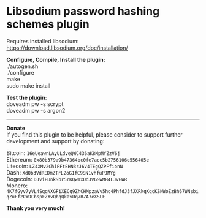 Libsodium password hashing schemes plugin
=========================================

Requires installed libsodium: https://download.libsodium.org/doc/installation/
  
  
**Configure, Compile, Install the plugin:**  
./autogen.sh  
./configure  
make  
sudo make install  
  
  
**Test the plugin:**  
doveadm pw -s scrypt  
doveadm pw -s argon2  
  
---  
  
**Donate**  
If you find this plugin to be helpful, please consider to support further development and support by donating:

Bitcoin: `16eUeawnLAyULdveQWC436aK8MpMYZzV6j`  
Ethereum: `0x80b379a9b47364bc0fe7acc5b2756106e556405e`  
Litecoin: `LZ4XMv2ChiFFtEHN3rJ6V4TEgQZPFfionN`  
Dash: `XdQb3VdREDmZTrL2oG1fC9SN1vhfuPJMYg`  
Dogecoin: `DJviBUnkSbr5rKQw1xDdJVGSwMB4LJvGWR`  
Monero: `4K7fGyv7yVL4SqgNXGFiXECq9ZhCHMpzaVv5hq4PhfdJ3fJXRkqXqcKSNWoZzBh67WNsbiqZuFf2CWDCbspFZXvQbqQkavUq7BZA7eXSLE`  

**Thank you very much!**  
